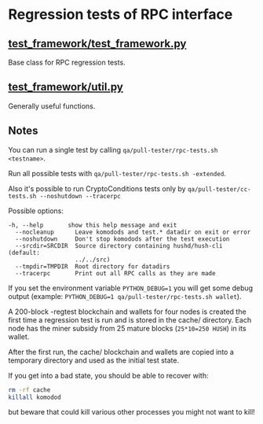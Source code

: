# Regression tests of RPC interface

## [test_framework/test_framework.py](test_framework/test_framework.py)

Base class for RPC regression tests.

## [test_framework/util.py](test_framework/util.py)

Generally useful functions.

## Notes

You can run a single test by calling `qa/pull-tester/rpc-tests.sh <testname>`.

Run all possible tests with `qa/pull-tester/rpc-tests.sh -extended`.

Also it's possible to run CryptoConditions tests only by `qa/pull-tester/cc-tests.sh --noshutdown --tracerpc`

Possible options:

```
-h, --help       show this help message and exit
  --nocleanup      Leave komodods and test.* datadir on exit or error
  --noshutdown     Don't stop komodods after the test execution
  --srcdir=SRCDIR  Source directory containing hushd/hush-cli (default:
                   ../../src)
  --tmpdir=TMPDIR  Root directory for datadirs
  --tracerpc       Print out all RPC calls as they are made
```

If you set the environment variable `PYTHON_DEBUG=1` you will get some debug output (example: `PYTHON_DEBUG=1 qa/pull-tester/rpc-tests.sh wallet`). 

A 200-block -regtest blockchain and wallets for four nodes
is created the first time a regression test is run and
is stored in the cache/ directory.  Each node has the miner
subsidy from 25 mature blocks (`25*10=250 HUSH`) in its wallet.

After the first run, the cache/ blockchain and wallets are
copied into a temporary directory and used as the initial
test state.

If you get into a bad state, you should be able
to recover with:

```bash
rm -rf cache
killall komodod
```

but beware that could kill various other processes you might not want to kill!
